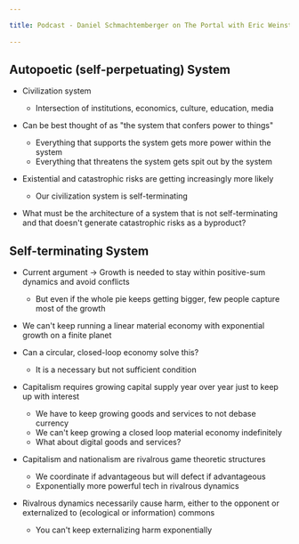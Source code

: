 ```yaml
---
title: Podcast - Daniel Schmachtemberger on The Portal with Eric Weinstein 
---
```

## Autopoetic (self-perpetuating) System
- Civilization system
	- Intersection of institutions, economics, culture, education, media
- Can be best thought of as "the system that confers power to things"
	- Everything that supports the system gets more power within the system
	- Everything that threatens the system gets spit out by the system


- Existential and catastrophic risks are getting increasingly more likely
	- Our civilization system is self-terminating

- What must be the architecture of a system that is not self-terminating and that doesn't generate catastrophic risks as a byproduct?	

## Self-terminating System
- Current argument -> Growth is needed to stay within positive-sum dynamics and avoid conflicts
	- But even if the whole pie keeps getting bigger, few people capture most of the growth

- We can't keep running a linear material economy with exponential growth on a finite planet
- Can a circular, closed-loop economy solve this?
	- It is a necessary but not sufficient condition
- Capitalism requires growing capital supply year over year just to keep up with interest
	- We have to keep growing goods and services to not debase currency
	- We can't keep growing a closed loop material economy indefinitely
	- What about digital goods and services? 

- Capitalism and nationalism are rivalrous game theoretic structures
	- We coordinate if advantageous but will defect if advantageous
	- Exponentially more powerful tech in rivalrous dynamics
- Rivalrous dynamics necessarily cause harm, either to the opponent or externalized to (ecological or information) commons
	- You can't keep externalizing harm exponentially
